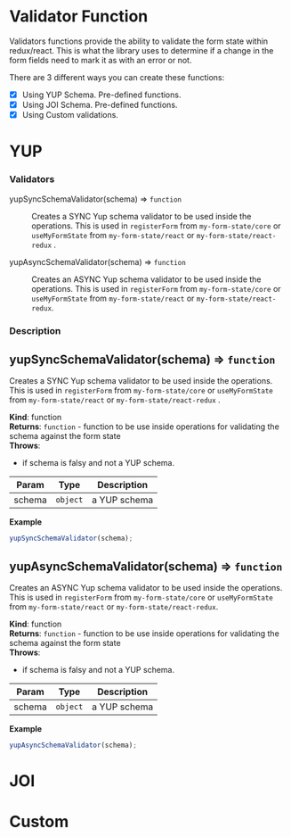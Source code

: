 # Validator Function

Validators functions provide the ability to validate the form state within redux/react. This is what the library uses to determine if a change in the form fields need to mark it as with an error or not.

There are 3 different ways you can create these functions:

- [x] Using YUP Schema. Pre-defined functions.
- [x] Using JOI Schema. Pre-defined functions.
- [x] Using Custom validations.

# YUP

### Validators

<dl>
<dt><a>yupSyncSchemaValidator(schema)</a> ⇒ <code>function</code></dt>
<dd><p>Creates a SYNC Yup schema validator to be used inside the operations.
This is used in <code>registerForm</code> from <code>my-form-state/core</code> or <code>useMyFormState</code> from <code>my-form-state/react</code> or <code>my-form-state/react-redux</code> .</p>
</dd>
<dt><a>yupAsyncSchemaValidator(schema)</a> ⇒ <code>function</code></dt>
<dd><p>Creates an ASYNC Yup schema validator to be used inside the operations.
This is used in  <code>registerForm</code> from <code>my-form-state/core</code> or <code>useMyFormState</code> from <code>my-form-state/react</code> or <code>my-form-state/react-redux</code>.</p>
</dd>
</dl>

### Description

<a name="yupSyncSchemaValidator"></a>

## yupSyncSchemaValidator(schema) ⇒ <code>function</code>

Creates a SYNC Yup schema validator to be used inside the operations.
This is used in `registerForm` from `my-form-state/core` or `useMyFormState` from `my-form-state/react` or `my-form-state/react-redux` .

**Kind**: function  
**Returns**: <code>function</code> - function to be use inside operations for validating the schema against the form state  
**Throws**:

- if schema is falsy and not a YUP schema.

| Param  | Type                | Description  |
| ------ | ------------------- | ------------ |
| schema | <code>object</code> | a YUP schema |

**Example**

```js
yupSyncSchemaValidator(schema);
```

<a name="yupAsyncSchemaValidator"></a>

## yupAsyncSchemaValidator(schema) ⇒ <code>function</code>

Creates an ASYNC Yup schema validator to be used inside the operations.
This is used in `registerForm` from `my-form-state/core` or `useMyFormState` from `my-form-state/react` or `my-form-state/react-redux`.

**Kind**: function  
**Returns**: <code>function</code> - function to be use inside operations for validating the schema against the form state  
**Throws**:

- if schema is falsy and not a YUP schema.

| Param  | Type                | Description  |
| ------ | ------------------- | ------------ |
| schema | <code>object</code> | a YUP schema |

**Example**

```js
yupAsyncSchemaValidator(schema);
```

# JOI

# Custom


